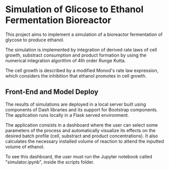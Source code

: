 # Simulation of Glicose to Ethanol Fermentation Bioreactor

This project aims to implement a simulation of a bioreactor fermentation of glycose to produce ethanol.

The simulation is implemented by integration of derived rate laws of cell growth, substract consumption and product formation by using the numerical integration algorithm of 4th order Runge Kutta.

The cell growth is described by a modified Monod's rate law expression, which considers the inhibition that ethanol promotes in cell growth.

## Front-End and Model Deploy

The results of simulations are deployed in a local server built using components of Dash libraries and its support for Bootstrap components. The application runs locally in a Flask served environment.

The application consists in a dashboard where the user can select some parameters of the process and automatically visualize its effects on the desired batch profile (cell, substract and product concentrations). It also calculates the necessary installed volume of reaction to attend the inputted volume of ethanol.

To see this dashboard, the user must run the Jupyter notebook called "simulator.ipynb", inside the scripts folder.